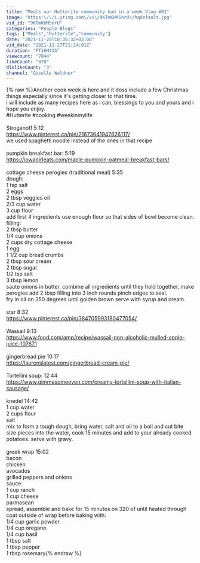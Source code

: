 ```yaml
---
title: "Meals our Hutterite community had in a week Vlog #81"
image: "https:\/\/i.ytimg.com\/vi\/9KTmKHMSnrU\/hqdefault.jpg"
vid_id: "9KTmKHMSnrU"
categories: "People-Blogs"
tags: ["Meals","Hutterite","community"]
date: "2021-11-28T10:38:32+03:00"
vid_date: "2021-11-27T21:24:01Z"
duration: "PT16M41S"
viewcount: "7844"
likeCount: "870"
dislikeCount: "3"
channel: "Giselle Waldner"
---
```

{% raw %}Another cook week is here and it doss include a few Christmas things especially since it's getting closer to that time. <br />i will include as many recipes here as i can, blessings to you and yours and i hope you enjoy.<br />#Hutterite #cooking #weekinmylife <br /><br />Stroganoff 5:12 <br /><a rel="nofollow" target="blank" href="https://www.pinterest.ca/pin/21673641947826117/">https://www.pinterest.ca/pin/21673641947826117/</a><br />we used spaghetti noodle instead of the ones in that recipe <br /><br />pumpkin breakfast bar: 5:19 <br /><a rel="nofollow" target="blank" href="https://iowagirleats.com/maple-pumpkin-oatmeal-breakfast-bars/">https://iowagirleats.com/maple-pumpkin-oatmeal-breakfast-bars/</a><br /><br />cottage cheese perogies (traditional meal) 5:35 <br />dough:<br />1 tsp salt <br />2 eggs <br />2 tbsp veggies oil <br />2/3 cup water<br />3 cup flour <br />add first 4 ingredients use enough flour so that sides of bowl become clean.<br />filling:<br />2 tbsp butter<br />1/4 cup onions <br />2 cups dry cottage cheese <br />1 egg<br />1 1/2 cup bread crumbs <br />2 tbsp sour cream <br />2 tbsp sugar <br />1/2 tsp salt<br />3 tbsp lemon <br />saute onions in butter, combine all ingredients until they hold together, make perogies add 2 tbsp filling into 3 inch rounds pinch edges to seal. <br />fry in oil on 350 degrees until golden brown serve with syrup and cream. <br /><br />star 8:32 <br /><a rel="nofollow" target="blank" href="https://www.pinterest.ca/pin/384705993180477054/">https://www.pinterest.ca/pin/384705993180477054/</a><br /><br />Wassail 9:13 <br /><a rel="nofollow" target="blank" href="https://www.food.com/amp/recipe/wassail-non-alcoholic-mulled-apple-juice-107671">https://www.food.com/amp/recipe/wassail-non-alcoholic-mulled-apple-juice-107671</a><br /><br />gingerbread pie 10:17 <br /><a rel="nofollow" target="blank" href="https://laurenslatest.com/gingerbread-cream-pie/">https://laurenslatest.com/gingerbread-cream-pie/</a><br /><br />Tortellini soup: 12:44 <br /><a rel="nofollow" target="blank" href="https://www.gimmesomeoven.com/creamy-tortellini-soup-with-italian-sausage/">https://www.gimmesomeoven.com/creamy-tortellini-soup-with-italian-sausage/</a><br /><br />knedel 14:42 <br />1 cup water <br />2 cups flour <br />salt<br />mix to form a tough dough, bring water, salt and oil to a boil and cut bite size pieces into the water, cook 15 minutes and add to your already cooked potatoes. serve with gravy. <br /><br />greek wrap 15:02 <br />bacon <br />chicken <br />avocados <br />grilled peppers and onions<br />sauce:<br />1 cup ranch <br />1 cup cheese<br />parmasean <br />spread, assemble and bake for 15 minutes on 320 of until heated through <br />coat outside of wrap before baking with:<br />1/4 cup garlic powder <br />1/4 cup oregano <br />1/4 cup basil<br />1 tbsp salt<br />1 tbsp pepper <br />1 tbsp rosemary{% endraw %}

